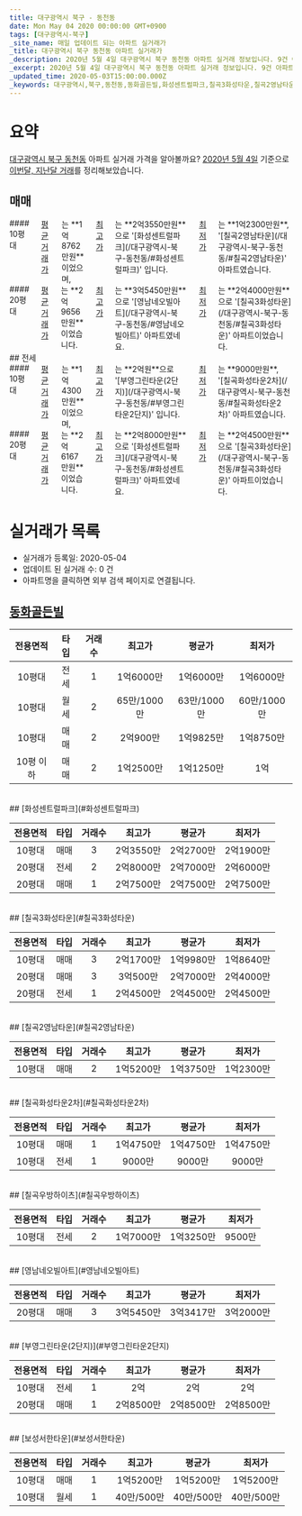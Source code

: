 ```yaml
---
title: 대구광역시 북구 - 동천동
date: Mon May 04 2020 00:00:00 GMT+0900
tags: [대구광역시-북구]
_site_name: 매일 업데이트 되는 아파트 실거래가
_title: 대구광역시 북구 동천동 아파트 실거래가
_description: 2020년 5월 4일 대구광역시 북구 동천동 아파트 실거래 정보입니다. 9건 아파트 정보가 있습니다.
_excerpt: 2020년 5월 4일 대구광역시 북구 동천동 아파트 실거래 정보입니다. 9건 아파트 정보가 있습니다.
_updated_time: 2020-05-03T15:00:00.000Z
_keywords: 대구광역시,북구,동천동,동화골든빌,화성센트럴파크,칠곡3화성타운,칠곡2영남타운,칠곡화성타운2차,칠곡우방하이츠,영남네오빌아트,부영그린타운(2단지),보성서한타운
---
```





# 요약
<ins>대구광역시 북구 동천동</ins> 아파트 실거래 가격을 알아볼까요? <ins>2020년 5월 4일</ins> 기준으로 <ins>이번달, 지난달 거래</ins>를 정리해보았습니다.

## 매매
<div class="container">
<div class="six columns" markdown="1">
#### 10평대
<ins>평균 거래가</ins>는 **1억8762만원**이었으며, <ins>최고가</ins>는 **2억3550만원**으로 '[화성센트럴파크](/대구광역시-북구-동천동/#화성센트럴파크)' 입니다. <ins>최저가</ins>는 **1억2300만원**, '[칠곡2영남타운](/대구광역시-북구-동천동/#칠곡2영남타운)' 아파트였습니다.
</div>
<div class="six columns" markdown="1">
#### 20평대
<ins>평균 거래가</ins>는 **2억9656만원**이었습니다. <ins>최고가</ins>는 **3억5450만원**으로 '[영남네오빌아트](/대구광역시-북구-동천동/#영남네오빌아트)' 아파트였네요. <ins>최저가</ins>는 **2억4000만원**으로 '[칠곡3화성타운](/대구광역시-북구-동천동/#칠곡3화성타운)' 아파트이었습니다.
</div>
</div>
## 전세
<div class="container">
<div class="six columns" markdown="1">
#### 10평대
<ins>평균 거래가</ins>는 **1억4300만원**이었으며, <ins>최고가</ins>는 **2억원**으로 '[부영그린타운(2단지)](/대구광역시-북구-동천동/#부영그린타운2단지)' 입니다. <ins>최저가</ins>는 **9000만원**, '[칠곡화성타운2차](/대구광역시-북구-동천동/#칠곡화성타운2차)' 아파트였습니다.
</div>
<div class="six columns" markdown="1">
#### 20평대
<ins>평균 거래가</ins>는 **2억6167만원**이었습니다. <ins>최고가</ins>는 **2억8000만원**으로 '[화성센트럴파크](/대구광역시-북구-동천동/#화성센트럴파크)' 아파트였네요. <ins>최저가</ins>는 **2억4500만원**으로 '[칠곡3화성타운](/대구광역시-북구-동천동/#칠곡3화성타운)' 아파트이었습니다.
</div>
</div>



# 실거래가 목록
- 실거래가 등록일: 2020-05-04
- 업데이트 된 실거래 수: 0 건
- 아파트명을 클릭하면 외부 검색 페이지로 연결됩니다.

## [동화골든빌](#동화골든빌)

|전용면적|타입|거래수|최고가|평균가|최저가|
|:---:|:---:|:---:|:---:|:---:|:---:|
|10평대|<span class="deal-type-2">전세</span>|1|1억6000만|1억6000만|1억6000만|
|10평대|<span class="deal-type-3">월세</span>|2|65만/1000만|63만/1000만|60만/1000만|
|10평대|<span class="deal-type-1">매매</span>|2|2억900만|1억9825만|1억8750만|
|10평 이하|<span class="deal-type-1">매매</span>|2|1억2500만|1억1250만|1억|

<br/>
## [화성센트럴파크](#화성센트럴파크)

|전용면적|타입|거래수|최고가|평균가|최저가|
|:---:|:---:|:---:|:---:|:---:|:---:|
|10평대|<span class="deal-type-1">매매</span>|3|2억3550만|2억2700만|2억1900만|
|20평대|<span class="deal-type-2">전세</span>|2|2억8000만|2억7000만|2억6000만|
|20평대|<span class="deal-type-1">매매</span>|1|2억7500만|2억7500만|2억7500만|

<br/>
## [칠곡3화성타운](#칠곡3화성타운)

|전용면적|타입|거래수|최고가|평균가|최저가|
|:---:|:---:|:---:|:---:|:---:|:---:|
|10평대|<span class="deal-type-1">매매</span>|3|2억1700만|1억9980만|1억8640만|
|20평대|<span class="deal-type-1">매매</span>|3|3억500만|2억7000만|2억4000만|
|20평대|<span class="deal-type-2">전세</span>|1|2억4500만|2억4500만|2억4500만|

<br/>
## [칠곡2영남타운](#칠곡2영남타운)

|전용면적|타입|거래수|최고가|평균가|최저가|
|:---:|:---:|:---:|:---:|:---:|:---:|
|10평대|<span class="deal-type-1">매매</span>|2|1억5200만|1억3750만|1억2300만|

<br/>
## [칠곡화성타운2차](#칠곡화성타운2차)

|전용면적|타입|거래수|최고가|평균가|최저가|
|:---:|:---:|:---:|:---:|:---:|:---:|
|10평대|<span class="deal-type-1">매매</span>|1|1억4750만|1억4750만|1억4750만|
|10평대|<span class="deal-type-2">전세</span>|1|9000만|9000만|9000만|

<br/>
## [칠곡우방하이츠](#칠곡우방하이츠)

|전용면적|타입|거래수|최고가|평균가|최저가|
|:---:|:---:|:---:|:---:|:---:|:---:|
|10평대|<span class="deal-type-2">전세</span>|2|1억7000만|1억3250만|9500만|

<br/>
## [영남네오빌아트](#영남네오빌아트)

|전용면적|타입|거래수|최고가|평균가|최저가|
|:---:|:---:|:---:|:---:|:---:|:---:|
|20평대|<span class="deal-type-1">매매</span>|3|3억5450만|3억3417만|3억2000만|

<br/>
## [부영그린타운(2단지)](#부영그린타운2단지)

|전용면적|타입|거래수|최고가|평균가|최저가|
|:---:|:---:|:---:|:---:|:---:|:---:|
|10평대|<span class="deal-type-2">전세</span>|1|2억|2억|2억|
|20평대|<span class="deal-type-1">매매</span>|1|2억8500만|2억8500만|2억8500만|

<br/>
## [보성서한타운](#보성서한타운)

|전용면적|타입|거래수|최고가|평균가|최저가|
|:---:|:---:|:---:|:---:|:---:|:---:|
|10평대|<span class="deal-type-1">매매</span>|1|1억5200만|1억5200만|1억5200만|
|10평대|<span class="deal-type-3">월세</span>|1|40만/500만|40만/500만|40만/500만|

<br/>



